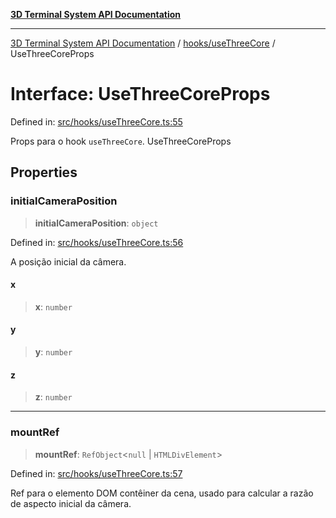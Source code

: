 [**3D Terminal System API Documentation**](../../../README.md)

***

[3D Terminal System API Documentation](../../../README.md) / [hooks/useThreeCore](../README.md) / UseThreeCoreProps

# Interface: UseThreeCoreProps

Defined in: [src/hooks/useThreeCore.ts:55](https://github.com/Dicommunitas/ThreeJS_Terminal_3D/blob/6f042d4d64a35f8821f49bdbe82798f7999e9e5c/src/hooks/useThreeCore.ts#L55)

Props para o hook `useThreeCore`.
 UseThreeCoreProps

## Properties

### initialCameraPosition

> **initialCameraPosition**: `object`

Defined in: [src/hooks/useThreeCore.ts:56](https://github.com/Dicommunitas/ThreeJS_Terminal_3D/blob/6f042d4d64a35f8821f49bdbe82798f7999e9e5c/src/hooks/useThreeCore.ts#L56)

A posição inicial da câmera.

#### x

> **x**: `number`

#### y

> **y**: `number`

#### z

> **z**: `number`

***

### mountRef

> **mountRef**: `RefObject`\<`null` \| `HTMLDivElement`\>

Defined in: [src/hooks/useThreeCore.ts:57](https://github.com/Dicommunitas/ThreeJS_Terminal_3D/blob/6f042d4d64a35f8821f49bdbe82798f7999e9e5c/src/hooks/useThreeCore.ts#L57)

Ref para o elemento DOM contêiner da cena,
                                                              usado para calcular a razão de aspecto inicial da câmera.
